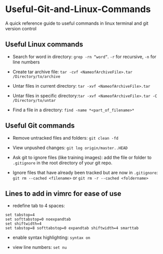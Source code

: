 # Useful-Git-and-Linux-Commands
A quick reference guide to useful commands in linux terminal and git version control

## Useful Linux commands

* Search for word in directory: `grep -rn “word”`. `-r` for recursive, `-n` for line numbers

* Create tar archive file: `tar -cvf <NameofArchiveFile>.tar /Directory/to/archive`
* Untar files in current directory: `tar -xvf <NameofArchiveFile>.tar` 
* Untar files in specific directory:`tar -xvf <NameofArchiveFile>.tar -C /Directory/to/untar`
* Find a file in a directory: `find -name *<part_of_filename>*`

## Useful Git commands

* Remove untracked files and folders: `git clean -fd`

* View unpushed changes: `git log origin/master..HEAD`

* Ask git to ignore files (like training images): add the file or folder to `.gitignore` in the root directory of your git repo.

* Ignore files that have already been tracked but are now in `.gitignore`: `git rm --cached <filename>` or `git rm -r --cached <foldername>`

## Lines to add in vimrc for ease of use

* redefine tab to 4 spaces:
```
set tabstop=4
set softtabstop=0 noexpandtab
set shiftwidth=4
set tabstop=8 softtabstop=0 expandtab shiftwidth=4 smarttab
```
* enable syntax highlighting: `syntax on`

* view line numbers: `set nu`

